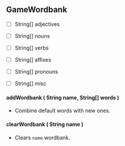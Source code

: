 ## GameWordbank

* [ ]  String[] adjectives
* [ ]  String[] nouns
* [ ]  String[] verbs
* [ ]  String[] affixes
* [ ]  String[] pronouns
* [ ]  String[] misc


#### addWordbank ( String name, String[] words )

* Combine default words with new ones.


#### clearWordbank ( String name )

* Clears `name` wordbank.
